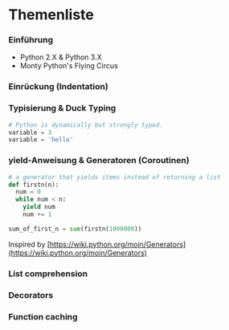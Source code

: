 # Themenliste

### Einführung

- Python 2.X & Python 3.X
- Monty Python's Flying Circus

### Einrückung (Indentation)

### Typisierung & Duck Typing
```python
# Python is dynamically but strongly typed.
variable = 3
variable = 'hello'
```
### yield-Anweisung & Generatoren (Coroutinen)
```python
# a generator that yields items instead of returning a list
def firstn(n):
  num = 0
  while num < n:
    yield num
    num += 1

sum_of_first_n = sum(firstn(1000000))
```
Inspired by [https://wiki.python.org/moin/Generators](https://wiki.python.org/moin/Generators)
### List comprehension

### Decorators

### Function caching
